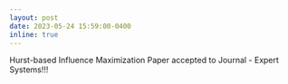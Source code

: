```yaml
---
layout: post
date: 2023-05-24 15:59:00-0400
inline: true
---
```


Hurst-based Influence Maximization Paper accepted to Journal - Expert Systems!!!
